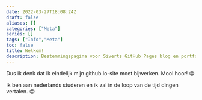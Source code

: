 ```yaml
---
date: 2022-03-27T18:08:24Z
draft: false
aliases: []
categories: ["Meta"]
series: []
tags: ["Info","Meta"]
toc: false
title: Welkom!
description: Bestemmingspagina voor Siverts GitHub Pages blog en portfolio.
---
```


Dus ik denk dat ik eindelijk mijn github.io-site moet bijwerken. Mooi hoor! :grin:

Ik ben aan nederlands studeren en ik zal in de loop van de tijd dingen vertalen. :blush:
